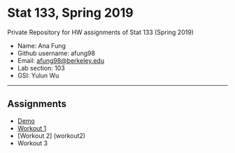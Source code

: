 # Stat 133, Spring 2019

Private Repository for HW assignments of Stat 133 (Spring 2019)

- Name: Ana Fung
- Github username: afung98
- Email: afung98@berkeley.edu
- Lab section: 103
- GSI: Yulun Wu

-----

## Assignments

- [Demo](demo)
- [Workout 1](workout01)
- [Workout 2] (workout2)
- Workout 3


